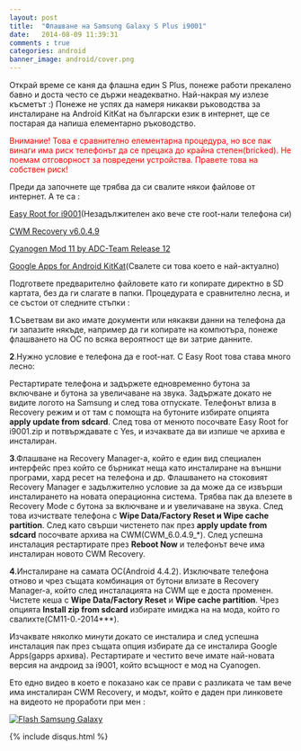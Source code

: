 ```yaml
---
layout: post
title:  "Флашване на Samsung Galaxy S Plus i9001"
date:   2014-08-09 11:39:31
comments : true
categories: android
banner_image: android/cover.png
---
```


Открай време се каня да флашна един S Plus, понеже работи прекалено бавно и доста често се държи неадекватно. Най-накрая му излезе късметът :)
Понеже не успях да намеря никакви ръководства за инсталиране на Android KitKat на български език в интернет, ще се постарая да напиша елементарно ръководство.

<span style="color: red">Внимание! Това е сравнително елементарна процедура, но все пак винаги има риск телефонът да се прецака до крайна степен(bricked). Не поемам отговорност за повредени устройства. Правете това на собствен риск!</span>

Преди да започнете ще трябва да си свалите някои файлове от интернет. А те са :

[Easy Root for i9001](http://forum.xda-developers.com/showthread.php?t=1253707)(Незадължителен ако вече сте root-нали телефона си)

[CWM Recovery v6.0.4.9](http://d-h.st/nQK)

[Cyanogen Mod 11 by ADC-Team Release 12](http://forum.xda-developers.com/showthread.php?t=2579431)

[Google Apps for Android KitKat](http://d-h.st/users/dhacker29?fld_id=27426)(Свалете си това което е най-актуално)


Подгответе предварително файловете като ги копирате директно в SD картата, без да ги слагате в папки.
Процедурата е сравнително лесна, и се състои от следните стъпки :

**1**.Съветвам ви ако имате документи или някакви данни на телефона да ги запазите някъде, например да ги копирате на компютъра, понеже флашването на ОС  по всяка вероятност ще ви затрие данните.

**2**.Нужно условие е телефона да е root-нат. С Easy Root това става много лесно:

Рестартирате телефона и задържете едновременно бутона за включване и бутона за увеличаване на звука.
Задържате докато не видите логото на Samsung и след това отпускате. Телефонът влиза в Recovery режим и от там с помощта на бутоните избирате опцията **apply update from sdcard**. След това от менюто посочвате Easy Root for i9001.zip и потвърждавате с Yes, и изчаквате да ви изпише че архива е инсталиран.

**3**.Флашване на Recovery Manager-а, който е един вид специален интерфейс през който се бърникат неща като инсталиране на външни програми, хард ресет на телефона и др. Флашването на стоковият Recovery Manager е задължително условие за да може да се извърши инсталирането на новата операционна система.
Трябва пак да влезете в Recovery Mode с бутона за включване и и увеличаване на звука. След това изчиствате телефона с **Wipe Data/Factory Reset и Wipe cache partition**.
След като свърши чистенето пак през **apply update from sdcard** посочвате архива на CWM(CWM_6.0.4.9_*). След успешна инсталация рестартирате през **Reboot Now** и телефонът вече има инсталиран новото CWM Recovery.

**4**.Инсталиране на самата ОС(Android 4.4.2). Изключвате телефона отново и чрез същата комбинация от бутони влизате в Recovery Manager-а, който след инсталацията на CWM ще е доста променен.
Чистете кеша с **Wipe Data/Factory Reset** и **Wipe cache partition**.
Чрез опцията **Install zip from sdcard** избирате имиджа на на мода, който го свалихте(CM11-0.-2014***).

Изчаквате няколко минути докато се инсталира и след успешна инсталация пак през същата опция избирате да се инсталира Google Apps(gapps архива). Рестартирате и честито вече имате най-новата версия на андроид за i9001, който всъщност е мод на Cyanogen.

Ето едно видео в което е показано как се прави с разликата че там вече има инсталиран CWM Recovery, и модът, който е даден при линковете на видеото не проработи при мен :

[![Flash Samsung Galaxy](http://img.youtube.com/vi/__9HpKcxlyg/0.jpg)](http://www.youtube.com/watch?v=__9HpKcxlyg)


{% include disqus.html %}

